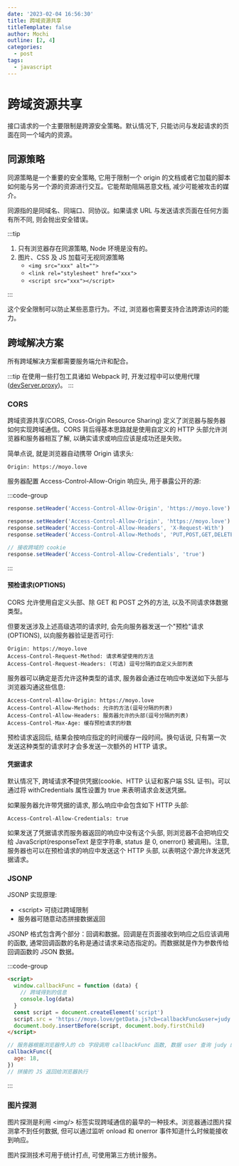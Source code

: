 ```yaml
---
date: '2023-02-04 16:56:30'
title: 跨域资源共享
titleTemplate: false
author: Mochi
outline: [2, 4]
categories:
  - post
tags:
  - javascript
---
```


# 跨域资源共享

接口请求的一个主要限制是跨源安全策略。默认情况下, 只能访问与发起请求的页面在同一个域内的资源。

## 同源策略

同源策略是一个重要的安全策略, 它用于限制一个 origin 的文档或者它加载的脚本如何能与另一个源的资源进行交互。它能帮助阻隔恶意文档, 减少可能被攻击的媒介。

同源指的是<f>同域名、同端口、同协议</f>。如果请求 URL 与发送请求页面在任何方面有所不同, 则会抛出安全错误。

:::tip

1. 只有浏览器存在同源策略, Node 环境是没有的。
2. 图片、CSS 及 JS 加载可无视同源策略
   - `<img src="xxx" alt="">`
   - `<link rel="stylesheet" href="xxx">`
   - `<script src="xxx"></script>`

:::

这个安全限制可以防止某些恶意行为。不过, 浏览器也需要支持合法跨源访问的能力。

## 跨域解决方案

<f>所有跨域解决方案都需要服务端允许和配合。</f>

:::tip
在使用一些打包工具诸如 Webpack 时, 开发过程中可以使用代理([devServer.proxy](https://webpack.docschina.org/configuration/dev-server/#devserverproxy))。
:::

### CORS

跨域资源共享(CORS, Cross-Origin Resource Sharing) 定义了浏览器与服务器如何实现跨域通信。CORS 背后得基本思路就是使用自定义的 HTTP 头部允许浏览器和服务器相互了解, 以确实请求或响应应该是成功还是失败。

简单点说, 就是浏览器自动携带 Origin 请求头:

```text
Origin: https://moyo.love
```

服务器配置 Access-Control-Allow-Origin 响应头, 用于暴露公开的源:

:::code-group

```js [Access-Control-Allow-Origin]
response.setHeader('Access-Control-Allow-Origin', 'https://moyo.love')
```

```js [其它示例]
response.setHeader('Access-Control-Allow-Origin', 'https://moyo.love')
response.setHeader('Access-Control-Allow-Headers', 'X-Request-With')
response.setHeader('Access-Control-Allow-Methods', 'PUT,POST,GET,DELETE,OPTIONS')

// 接收跨域的 cookie
response.setHeader('Access-Control-Allow-Credentials', 'true')
```

:::

#### 预检请求(OPTIONS)

CORS 允许使用自定义头部、除 GET 和 POST 之外的方法, 以及不同请求体数据类型。

但要发送涉及上述高级选项的请求时, 会先向服务器发送一个"预检"请求(OPTIONS), 以向服务器验证是否可行:

```text
Origin: https://moyo.love
Access-Control-Request-Method: 请求希望使用的方法
Access-Control-Request-Headers: (可选) 逗号分隔的自定义头部列表
```

服务器可以确定是否允许这种类型的请求, 服务器会通过在响应中发送如下头部与浏览器沟通这些信息:

```text
Access-Control-Allow-Origin: https://moyo.love
Access-Control-Allow-Methods: 允许的方法(逗号分隔的列表)
Access-Control-Allow-Headers: 服务器允许的头部(逗号分隔的列表)
Access-Control-Max-Age: 缓存预检请求的秒数
```

<f>预检请求返回后, 结果会按响应指定的时间缓存一段时间。换句话说, 只有第一次发送这种类型的请求时才会多发送一次额外的 HTTP 请求。</f>

#### 凭据请求

默认情况下, 跨域请求**不**提供凭据(cookie、HTTP 认证和客户端 SSL 证书)。可以通过将 withCredentials 属性设置为 true 来表明请求会发送凭据。

如果服务器允许带凭据的请求, 那么响应中会包含如下 HTTP 头部:

```text
Access-Control-Allow-Credentials: true
```

如果发送了凭据请求而服务器返回的响应中没有这个头部, 则浏览器不会把响应交给 JavaScript(responseText 是空字符串, status 是 0, onerror() 被调用)。注意, 服务器也可以在预检请求的响应中发送这个 HTTP 头部, 以表明这个源允许发送凭据请求。

### JSONP

JSONP 实现原理:

- &lt;script&gt; 可绕过跨域限制
- 服务器可随意动态拼接数据返回

JSONP 格式包含两个部分：回调和数据。回调是在页面接收到响应之后应该调用的函数, 通常回调函数的名称是通过请求来动态指定的。而数据就是作为参数传给回调函数的 JSON 数据。

:::code-group

```html [浏览器]
<script>
  window.callbackFunc = function (data) {
    // 跨域得到的信息
    console.log(data)
  }
  const script = document.createElement('script')
  script.src = 'https://moyo.love/getData.js?cb=callbackFunc&user=judy'
  document.body.insertBefore(script, document.body.firstChild)
</script>
```

```js [服务器]
// 服务器根据浏览器传入的 cb 字段调用 callbackFunc 函数, 数据 user 查询 judy 的年龄
callbackFunc({
  age: 18,
})
// 拼接的 JS 返回给浏览器执行
```

:::

### 图片探测

图片探测是利用 &lt;img/&gt; 标签实现跨域通信的最早的一种技术。浏览器通过图片探测拿不到任何数据, 但可以通过监听 onload 和 onerror 事件知道什么时候能接收到响应。

图片探测技术可用于统计打点, 可使用第三方统计服务。
